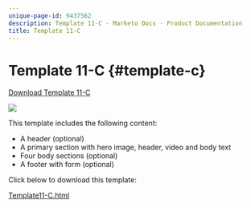 ```yaml
---
unique-page-id: 9437562
description: Template 11-C - Marketo Docs - Product Documentation
title: Template 11-C
---
```


# Template 11-C {#template-c}

[Download Template 11-C](http://docs.marketo.com/download/attachments/9437562/template-11c.html?version=1&modificationdate=1438211358000&api=v2)

![](assets/image2015-8-4-14-3a3-3a44.png)

This template includes the following content:

* A header (optional)
* A primary section with hero image, header, video and body text
* Four body sections (optional)
* A footer with form (optional)

Click below to download this template:

[Template11-C.html](http://docs.marketo.com/download/attachments/9437562/template-11c.html?version=1&modificationdate=1438211358000&api=v2)
